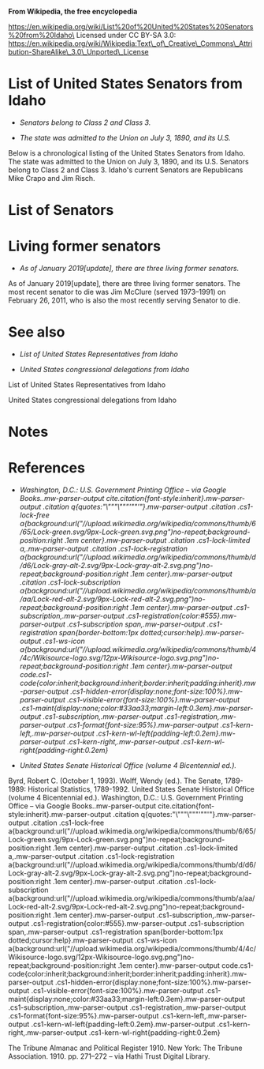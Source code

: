 **From Wikipedia, the free encyclopedia**

https://en.wikipedia.org/wiki/List%20of%20United%20States%20Senators%20from%20Idaho\
Licensed under CC BY-SA 3.0:\
https://en.wikipedia.org/wiki/Wikipedia:Text\_of\_Creative\_Commons\_Attribution-ShareAlike\_3.0\_Unported\_License

List of United States Senators from Idaho
=========================================

-   *Senators belong to Class 2 and Class 3.*

-   *The state was admitted to the Union on July 3, 1890, and its U.S.*

Below is a chronological listing of the United States Senators from
Idaho. The state was admitted to the Union on July 3, 1890, and its U.S.
Senators belong to Class 2 and Class 3. Idaho's current Senators are
Republicans Mike Crapo and Jim Risch.

List of Senators
================

Living former senators
======================

-   *As of January 2019\[update\], there are three living former
    senators.*

As of January 2019\[update\], there are three living former senators.
The most recent senator to die was Jim McClure (served 1973–1991) on
February 26, 2011, who is also the most recently serving Senator to die.

See also
========

-   *List of United States Representatives from Idaho*

-   *United States congressional delegations from Idaho*

List of United States Representatives from Idaho

United States congressional delegations from Idaho

Notes
=====

References
==========

-   *Washington, D.C.: U.S. Government Printing Office – via Google
    Books..mw-parser-output
    cite.citation{font-style:inherit}.mw-parser-output .citation
    q{quotes:"\\"""\\"""'""'"}.mw-parser-output .citation .cs1-lock-free
    a{background:url("//upload.wikimedia.org/wikipedia/commons/thumb/6/65/Lock-green.svg/9px-Lock-green.svg.png")no-repeat;background-position:right
    .1em center}.mw-parser-output .citation .cs1-lock-limited
    a,.mw-parser-output .citation .cs1-lock-registration
    a{background:url("//upload.wikimedia.org/wikipedia/commons/thumb/d/d6/Lock-gray-alt-2.svg/9px-Lock-gray-alt-2.svg.png")no-repeat;background-position:right
    .1em center}.mw-parser-output .citation .cs1-lock-subscription
    a{background:url("//upload.wikimedia.org/wikipedia/commons/thumb/a/aa/Lock-red-alt-2.svg/9px-Lock-red-alt-2.svg.png")no-repeat;background-position:right
    .1em center}.mw-parser-output .cs1-subscription,.mw-parser-output
    .cs1-registration{color:\#555}.mw-parser-output .cs1-subscription
    span,.mw-parser-output .cs1-registration span{border-bottom:1px
    dotted;cursor:help}.mw-parser-output .cs1-ws-icon
    a{background:url("//upload.wikimedia.org/wikipedia/commons/thumb/4/4c/Wikisource-logo.svg/12px-Wikisource-logo.svg.png")no-repeat;background-position:right
    .1em center}.mw-parser-output
    code.cs1-code{color:inherit;background:inherit;border:inherit;padding:inherit}.mw-parser-output
    .cs1-hidden-error{display:none;font-size:100%}.mw-parser-output
    .cs1-visible-error{font-size:100%}.mw-parser-output
    .cs1-maint{display:none;color:\#33aa33;margin-left:0.3em}.mw-parser-output
    .cs1-subscription,.mw-parser-output
    .cs1-registration,.mw-parser-output
    .cs1-format{font-size:95%}.mw-parser-output
    .cs1-kern-left,.mw-parser-output
    .cs1-kern-wl-left{padding-left:0.2em}.mw-parser-output
    .cs1-kern-right,.mw-parser-output
    .cs1-kern-wl-right{padding-right:0.2em}*

-   *United States Senate Historical Office (volume 4 Bicentennial
    ed.).*

Byrd, Robert C. (October 1, 1993). Wolff, Wendy (ed.). The Senate,
1789-1989: Historical Statistics, 1789-1992. United States Senate
Historical Office (volume 4 Bicentennial ed.). Washington, D.C.: U.S.
Government Printing Office – via Google Books..mw-parser-output
cite.citation{font-style:inherit}.mw-parser-output .citation
q{quotes:"\\"""\\"""'""'"}.mw-parser-output .citation .cs1-lock-free
a{background:url("//upload.wikimedia.org/wikipedia/commons/thumb/6/65/Lock-green.svg/9px-Lock-green.svg.png")no-repeat;background-position:right
.1em center}.mw-parser-output .citation .cs1-lock-limited
a,.mw-parser-output .citation .cs1-lock-registration
a{background:url("//upload.wikimedia.org/wikipedia/commons/thumb/d/d6/Lock-gray-alt-2.svg/9px-Lock-gray-alt-2.svg.png")no-repeat;background-position:right
.1em center}.mw-parser-output .citation .cs1-lock-subscription
a{background:url("//upload.wikimedia.org/wikipedia/commons/thumb/a/aa/Lock-red-alt-2.svg/9px-Lock-red-alt-2.svg.png")no-repeat;background-position:right
.1em center}.mw-parser-output .cs1-subscription,.mw-parser-output
.cs1-registration{color:\#555}.mw-parser-output .cs1-subscription
span,.mw-parser-output .cs1-registration span{border-bottom:1px
dotted;cursor:help}.mw-parser-output .cs1-ws-icon
a{background:url("//upload.wikimedia.org/wikipedia/commons/thumb/4/4c/Wikisource-logo.svg/12px-Wikisource-logo.svg.png")no-repeat;background-position:right
.1em center}.mw-parser-output
code.cs1-code{color:inherit;background:inherit;border:inherit;padding:inherit}.mw-parser-output
.cs1-hidden-error{display:none;font-size:100%}.mw-parser-output
.cs1-visible-error{font-size:100%}.mw-parser-output
.cs1-maint{display:none;color:\#33aa33;margin-left:0.3em}.mw-parser-output
.cs1-subscription,.mw-parser-output .cs1-registration,.mw-parser-output
.cs1-format{font-size:95%}.mw-parser-output
.cs1-kern-left,.mw-parser-output
.cs1-kern-wl-left{padding-left:0.2em}.mw-parser-output
.cs1-kern-right,.mw-parser-output
.cs1-kern-wl-right{padding-right:0.2em}

The Tribune Almanac and Political Register 1910. New York: The Tribune
Association. 1910. pp. 271–272 – via Hathi Trust Digital Library.
